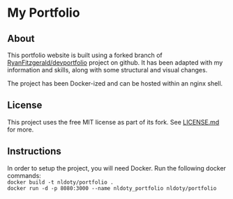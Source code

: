 # My Portfolio

## About

This portfolio website is built using a forked branch of [RyanFitzgerald/devportfolio](https://github.com/RyanFitzgerald/devportfolio)
project on github. It has been adapted with my information and skills, along with
some structural and visual changes.

The project has been Docker-ized and can be hosted within an nginx shell.

## License

This project uses the free MIT license as part of its fork. See [LICENSE.md](LICENSE.md) for more.

## Instructions

In order to setup the project, you will need Docker. Run the following docker commands:         
`docker build -t nldoty/portfolio .`      
`docker run -d -p 8080:3000 --name nldoty_portfolio nldoty/portfolio`
